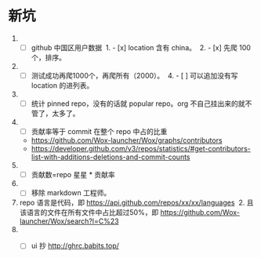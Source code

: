 # 新坑

1. - [ ] github 中国区用户数据
  1. - [x] location 含有 china。
  2. - [x] 先爬 100 个，排序。
  3. - [ ] 测试成功再爬1000个，再爬所有（2000）。
  4. - [ ] 可以追加没有写 location 的进列表。
2. - [ ] 统计 pinned repo，没有的话就 popular repo。org 不自己挂出来的就不管了，太多了。
3. - [ ] 贡献率等于 commit 在整个 repo 中占的比重
    - https://github.com/Wox-launcher/Wox/graphs/contributors
    - https://developer.github.com/v3/repos/statistics/#get-contributors-list-with-additions-deletions-and-commit-counts
4. - [ ] 贡献数=repo 星星 * 贡献率
5. - [ ] 移除 markdown 工程师。
  1. repo 语言是代码，即 https://api.github.com/repos/xx/xx/languages
  2. 且该语言的文件在所有文件中占比超过50%，即 https://github.com/Wox-launcher/Wox/search?l=C%23
6. - [ ] ui 抄 http://ghrc.babits.top/





